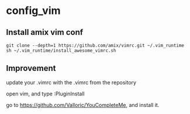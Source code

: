 # config_vim

## Install amix vim conf

    git clone --depth=1 https://github.com/amix/vimrc.git ~/.vim_runtime
    sh ~/.vim_runtime/install_awesome_vimrc.sh

## Improvement
update your .vimrc with the .vimrc from the repository

open vim, and type :PluginInstall

go to https://github.com/Valloric/YouCompleteMe, and install it.
